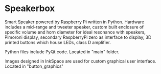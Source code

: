 # Speakerbox
Smart Speaker powered by Raspberry Pi written in Python. Hardware includes a mid-range and tweeter speaker, custom built enclosure of specific volume and horn diameter for ideal resonance with speakers, Pimoroni display, secondary RaspberryPi zero as interface to display, 3D printed buttons which house LEDs, class D amplifier.

Python files include PyQt code. Located in "main" folder.

Images designed in InkSpace are used for custom graphical user interface. Located in "button_graphics"

